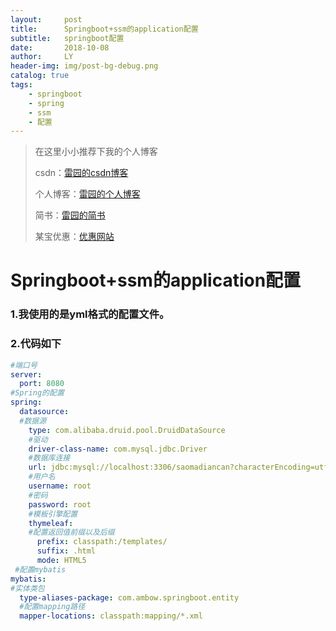 ```yaml
---
layout:     post
title:      Springboot+ssm的application配置
subtitle:   springboot配置
date:       2018-10-08
author:     LY
header-img: img/post-bg-debug.png
catalog: true
tags:
    - springboot
    - spring
    - ssm
    - 配置
---
```


> 在这里小小推荐下我的个人博客
>
> csdn：[雷园的csdn博客](https://blog.csdn.net/leiyuan2580)
>
> 个人博客：[雷园的个人博客](https://imlcl.store)
>
> 简书：[雷园的简书](https://www.jianshu.com/u/016322e40e1f)
>
> 某宝优惠：[优惠网站](www.innerstudent.group)

# Springboot+ssm的application配置

### 1.我使用的是yml格式的配置文件。
### 2.代码如下

```yaml
#端口号
server:
  port: 8080 
#Spring的配置
spring:
  datasource:
  #数据源
    type: com.alibaba.druid.pool.DruidDataSource
    #驱动
    driver-class-name: com.mysql.jdbc.Driver
    #数据库连接
    url: jdbc:mysql://localhost:3306/saomadiancan?characterEncoding=utf-8&autoReconnect=true&failOverReadOnly=false
    #用户名
    username: root
    #密码
    password: root
    #模板引擎配置
    thymeleaf:
    #配置返回值前缀以及后缀
      prefix: classpath:/templates/
      suffix: .html
      mode: HTML5
 #配置mybatis
mybatis:
#实体类包
  type-aliases-package: com.ambow.springboot.entity
  #配置mapping路径
  mapper-locations: classpath:mapping/*.xml


```